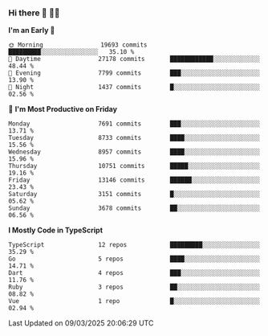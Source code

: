 ### Hi there 👋 🧑‍💻



<!--START_SECTION:waka-->
**I'm an Early 🐤** 

```text
🌞 Morning                19693 commits       █████████░░░░░░░░░░░░░░░░   35.10 % 
🌆 Daytime                27178 commits       ████████████░░░░░░░░░░░░░   48.44 % 
🌃 Evening                7799 commits        ███░░░░░░░░░░░░░░░░░░░░░░   13.90 % 
🌙 Night                  1437 commits        █░░░░░░░░░░░░░░░░░░░░░░░░   02.56 % 
```
📅 **I'm Most Productive on Friday** 

```text
Monday                   7691 commits        ███░░░░░░░░░░░░░░░░░░░░░░   13.71 % 
Tuesday                  8733 commits        ████░░░░░░░░░░░░░░░░░░░░░   15.56 % 
Wednesday                8957 commits        ████░░░░░░░░░░░░░░░░░░░░░   15.96 % 
Thursday                 10751 commits       █████░░░░░░░░░░░░░░░░░░░░   19.16 % 
Friday                   13146 commits       ██████░░░░░░░░░░░░░░░░░░░   23.43 % 
Saturday                 3151 commits        █░░░░░░░░░░░░░░░░░░░░░░░░   05.62 % 
Sunday                   3678 commits        ██░░░░░░░░░░░░░░░░░░░░░░░   06.56 % 
```


**I Mostly Code in TypeScript** 

```text
TypeScript               12 repos            █████████░░░░░░░░░░░░░░░░   35.29 % 
Go                       5 repos             ████░░░░░░░░░░░░░░░░░░░░░   14.71 % 
Dart                     4 repos             ███░░░░░░░░░░░░░░░░░░░░░░   11.76 % 
Ruby                     3 repos             ██░░░░░░░░░░░░░░░░░░░░░░░   08.82 % 
Vue                      1 repo              █░░░░░░░░░░░░░░░░░░░░░░░░   02.94 % 
```




 Last Updated on 09/03/2025 20:06:29 UTC
<!--END_SECTION:waka-->


